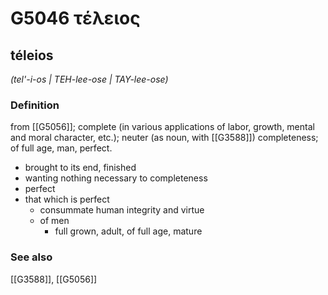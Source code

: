 # G5046 τέλειος

## téleios

_(tel'-i-os | TEH-lee-ose | TAY-lee-ose)_

### Definition

from [[G5056]]; complete (in various applications of labor, growth, mental and moral character, etc.); neuter (as noun, with [[G3588]]) completeness; of full age, man, perfect.

- brought to its end, finished
- wanting nothing necessary to completeness
- perfect
- that which is perfect
  - consummate human integrity and virtue
  - of men
    - full grown, adult, of full age, mature

### See also

[[G3588]], [[G5056]]

